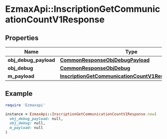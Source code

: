 # EzmaxApi::InscriptionGetCommunicationCountV1Response

## Properties

| Name | Type | Description | Notes |
| ---- | ---- | ----------- | ----- |
| **obj_debug_payload** | [**CommonResponseObjDebugPayload**](CommonResponseObjDebugPayload.md) |  |  |
| **obj_debug** | [**CommonResponseObjDebug**](CommonResponseObjDebug.md) |  | [optional] |
| **m_payload** | [**InscriptionGetCommunicationCountV1ResponseMPayload**](InscriptionGetCommunicationCountV1ResponseMPayload.md) |  |  |

## Example

```ruby
require 'Ezmaxapi'

instance = EzmaxApi::InscriptionGetCommunicationCountV1Response.new(
  obj_debug_payload: null,
  obj_debug: null,
  m_payload: null
)
```

